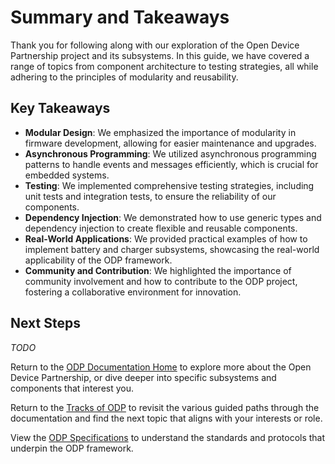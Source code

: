 # Summary and Takeaways
Thank you for following along with our exploration of the Open Device Partnership project and its subsystems. In this guide, we have covered a range of topics from component architecture to testing strategies, all while adhering to the principles of modularity and reusability.

## Key Takeaways
- **Modular Design**: We emphasized the importance of modularity in firmware development, allowing for easier maintenance and upgrades.
- **Asynchronous Programming**: We utilized asynchronous programming patterns to handle events and messages efficiently, which is crucial for embedded systems.
- **Testing**: We implemented comprehensive testing strategies, including unit tests and integration tests, to  ensure the reliability of our components.           
- **Dependency Injection**: We demonstrated how to use generic types and dependency injection to create flexible and reusable components.       
- **Real-World Applications**: We provided practical examples of how to implement battery and charger subsystems, showcasing the real-world applicability of the ODP framework.             
- **Community and Contribution**: We highlighted the importance of community involvement and how to contribute to the ODP project, fostering a collaborative environment for innovation.

## Next Steps
_TODO_

Return to the [ODP Documentation Home](../index.md) to explore more about the Open Device Partnership, or dive deeper into specific subsystems and components that interest you.

Return to the [Tracks of ODP](../tracks.md) to revisit the various guided paths through the documentation and find the next topic that aligns with your interests or role.

View the [ODP Specifications](../specs/index.md) to understand the standards and protocols that underpin the ODP framework.

